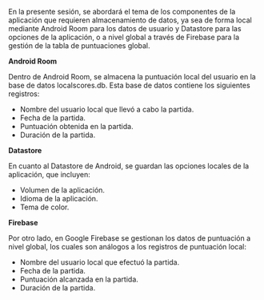 En la presente sesión, se abordará el tema de los componentes de la aplicación que requieren almacenamiento de datos, ya sea de forma local mediante Android Room para los datos de usuario y Datastore para las opciones de la aplicación, o a nivel global a través de Firebase para la gestión de la tabla de puntuaciones global.

**Android Room**

Dentro de Android Room, se almacena la puntuación local del usuario en la base de datos localscores.db. Esta base de datos contiene los siguientes registros:

- Nombre del usuario local que llevó a cabo la partida.
- Fecha de la partida.
- Puntuación obtenida en la partida.
- Duración de la partida.

**Datastore**

En cuanto al Datastore de Android, se guardan las opciones locales de la aplicación, que incluyen:

- Volumen de la aplicación.
- Idioma de la aplicación.
- Tema de color.

**Firebase**

Por otro lado, en Google Firebase se gestionan los datos de puntuación a nivel global, los cuales son análogos a los registros de puntuación local:

- Nombre del usuario local que efectuó la partida.
- Fecha de la partida.
- Puntuación alcanzada en la partida.
- Duración de la partida.
